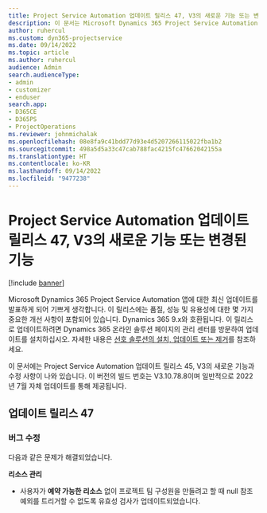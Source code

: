 ```yaml
---
title: Project Service Automation 업데이트 릴리스 47, V3의 새로운 기능 또는 변경된 기능
description: 이 문서는 Microsoft Dynamics 365 Project Service Automation 업데이트 릴리스 47, V3에서 사용할 수 있는 기능 및 수정 사항을 나열합니다.
author: ruhercul
ms.custom: dyn365-projectservice
ms.date: 09/14/2022
ms.topic: article
ms.author: ruhercul
audience: Admin
search.audienceType:
- admin
- customizer
- enduser
search.app:
- D365CE
- D365PS
- ProjectOperations
ms.reviewer: johnmichalak
ms.openlocfilehash: 08e8fa9c41bdd77d93e4d5207266115022fba1b2
ms.sourcegitcommit: 498a5d5a33c47cab788fac4215fc47662042155a
ms.translationtype: HT
ms.contentlocale: ko-KR
ms.lasthandoff: 09/14/2022
ms.locfileid: "9477238"
---
```

# <a name="whats-new-or-changed-in-project-service-automation-update-release-47-v3"></a>Project Service Automation 업데이트 릴리스 47, V3의 새로운 기능 또는 변경된 기능

[!include [banner](../includes/psa-now-project-operations.md)]

Microsoft Dynamics 365 Project Service Automation 앱에 대한 최신 업데이트를 발표하게 되어 기쁘게 생각합니다. 이 릴리스에는 품질, 성능 및 유용성에 대한 몇 가지 중요한 개선 사항이 포함되어 있습니다. Dynamics 365 9.x와 호환됩니다. 이 릴리스로 업데이트하려면 Dynamics 365 온라인 솔루션 페이지의 관리 센터를 방문하여 업데이트를 설치하십시오. 자세한 내용은 [선호 솔루션의 설치, 업데이트 또는 제거](/power-platform/admin/install-remove-preferred-solution)를 참조하세요.

이 문서에는 Project Service Automation 업데이트 릴리스 45, V3의 새로운 기능과 수정 사항이 나와 있습니다. 이 버전의 빌드 번호는 V3.10.78.8이며 일반적으로 2022년 7월 자체 업데이트를 통해 제공됩니다.

## <a name="update-release-47"></a>업데이트 릴리스 47

### <a name="bug-fixes"></a>버그 수정

다음과 같은 문제가 해결되었습니다.

**리소스 관리**
- 사용자가 **예약 가능한 리소스** 없이 프로젝트 팀 구성원을 만들려고 할 때 null 참조 예외를 트리거할 수 없도록 유효성 검사가 업데이트되었습니다.
